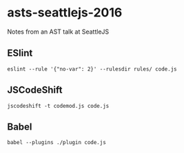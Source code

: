 # asts-seattlejs-2016
Notes from an AST talk at SeattleJS


## ESlint

`eslint --rule '{"no-var": 2}' --rulesdir rules/ code.js`

## JSCodeShift

`jscodeshift -t codemod.js code.js`

## Babel

`babel --plugins ./plugin code.js `
